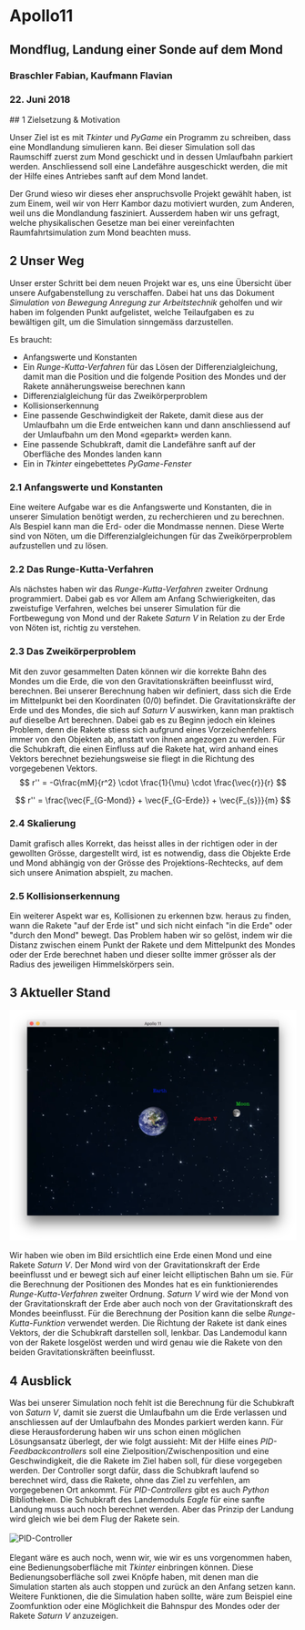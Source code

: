 










# Apollo11

## Mondflug, Landung einer Sonde auf dem Mond

### Braschler Fabian, Kaufmann Flavian

### 22. Juni 2018
<div style="page-break-after: always;"></div>
## 1 Zielsetzung & Motivation

Unser Ziel ist es mit *Tkinter* und *PyGame* ein Programm zu schreiben, dass eine Mondlandung simulieren kann. Bei dieser Simulation soll das Raumschiff zuerst zum Mond geschickt und in dessen Umlaufbahn parkiert werden. Anschliessend soll eine Landefähre ausgeschickt werden, die mit der Hilfe eines Antriebes sanft auf dem Mond landet.  

Der Grund wieso wir dieses eher anspruchsvolle Projekt gewählt haben, ist zum Einem, weil wir von Herr Kambor dazu motiviert wurden, zum Anderen, weil uns die Mondlandung fasziniert. Ausserdem haben wir uns gefragt, welche physikalischen Gesetze man bei einer vereinfachten Raumfahrtsimulation zum Mond beachten muss.


## 2 Unser Weg

Unser erster Schritt bei dem neuen Projekt war es, uns eine Übersicht über unsere Aufgabenstellung zu verschaffen. Dabei hat uns das Dokument *Simulation von Bewegung Anregung zur Arbeitstechnik* geholfen und wir haben im folgenden Punkt aufgelistet, welche Teilaufgaben es zu bewältigen gilt, um die Simulation sinngemäss darzustellen.

Es braucht:

* Anfangswerte und Konstanten
* Ein *Runge-Kutta-Verfahren* für das Lösen der Differenzialgleichung, damit man die Position und die folgende Position des Mondes und der Rakete annäherungsweise berechnen kann
* Differenzialgleichung für das Zweikörperproblem
* Kollisionserkennung
* Eine passende Geschwindigkeit der Rakete, damit diese aus der Umlaufbahn um die Erde entweichen kann und dann anschliessend auf der Umlaufbahn um den Mond «geparkt» werden kann.
* Eine passende Schubkraft, damit die Landefähre sanft auf der Oberfläche des Mondes landen kann
* Ein in *Tkinter* eingebettetes *PyGame-Fenster*

### 2.1 Anfangswerte und Konstanten
Eine weitere Aufgabe war es die Anfangswerte und Konstanten, die in unserer Simulation benötigt werden, zu recherchieren und zu berechnen. Als Bespiel kann man die Erd- oder die Mondmasse nennen. Diese Werte sind von Nöten, um die Differenzialgleichungen für das Zweikörperproblem aufzustellen und zu lösen.

### 2.2 Das Runge-Kutta-Verfahren
Als nächstes haben wir das *Runge-Kutta-Verfahren* zweiter Ordnung programmiert. Dabei gab es vor Allem am Anfang Schwierigkeiten, das zweistufige Verfahren, welches bei unserer Simulation für die Fortbewegung von Mond und der Rakete *Saturn V* in Relation zu der Erde von Nöten ist, richtig zu verstehen. 

### 2.3 Das Zweikörperproblem
Mit den zuvor gesammelten Daten können wir die korrekte Bahn des Mondes um die Erde, die von den Gravitationskräften beeinflusst wird, berechnen. Bei unserer Berechnung haben wir definiert, dass sich die Erde im Mittelpunkt bei den Koordinaten (0/0) befindet. Die Gravitationskräfte der Erde und des Mondes, die sich auf *Saturn V* auswirken, kann man praktisch auf dieselbe Art berechnen. Dabei gab es zu Beginn jedoch ein kleines Problem, denn die Rakete stiess sich aufgrund eines Vorzeichenfehlers immer von den Objekten ab, anstatt von ihnen angezogen zu werden. Für die Schubkraft, die einen Einfluss auf die Rakete hat, wird anhand eines Vektors berechnet beziehungsweise sie fliegt in die Richtung des vorgegebenen Vektors. 
$$
r'' = -G\frac{mM}{r^2} \cdot \frac{1}{\mu} \cdot \frac{\vec{r}}{r}
$$

$$
r'' = \frac{\vec{F_{G-Mond}} + \vec{F_{G-Erde}} + \vec{F_{s}}}{m}
$$


### 2.4 Skalierung 
Damit grafisch alles Korrekt, das heisst alles in der richtigen oder in der gewollten Grösse, dargestellt wird, ist es notwendig, dass die Objekte Erde und Mond abhängig von der Grösse des Projektions-Rechtecks, auf dem sich unsere Animation abspielt, zu machen. 

### 2.5 Kollisionserkennung
Ein weiterer Aspekt war es, Kollisionen zu erkennen bzw. heraus zu finden, wann die Rakete "auf der Erde ist" und sich nicht einfach "in die Erde" oder "durch den Mond" bewegt. Das Problem haben wir so gelöst, indem wir die Distanz zwischen einem Punkt der Rakete und dem Mittelpunkt des Mondes oder der Erde berechnet haben und dieser sollte immer grösser als der Radius des jeweiligen Himmelskörpers sein.

<div style="page-break-after: always;"></div>

## 3 Aktueller Stand
![Screenshot](./Screenshot1.png)

Wir haben wie oben im Bild ersichtlich eine Erde einen Mond und eine Rakete *Saturn V*. Der Mond wird von der Gravitationskraft der Erde beeinflusst und er bewegt sich auf einer leicht elliptischen  Bahn um sie. Für die Berechnung der Positionen des Mondes hat es ein funktionierendes *Runge-Kutta-Verfahren* zweiter Ordnung. *Saturn V* wird wie der Mond von der Gravitationskraft der Erde aber auch noch von der Gravitationskraft des Mondes beeinflusst. Für die Berechnung der Position kann die selbe *Runge-Kutta-Funktion* verwendet werden. Die Richtung der Rakete ist dank eines Vektors, der die Schubkraft darstellen soll, lenkbar. Das Landemodul kann von der Rakete losgelöst werden und wird genau wie die Rakete von den beiden Gravitationskräften beeinflusst. 

<div style="page-break-after: always;"></div>

## 4 Ausblick
Was bei unserer Simulation noch fehlt ist die Berechnung für die Schubkraft von *Saturn V*, damit sie zuerst die Umlaufbahn um die Erde verlassen und anschliessen auf der Umlaufbahn des Mondes parkiert werden kann. Für diese Herausforderung haben wir uns schon einen möglichen Lösungsansatz überlegt, der wie folgt aussieht: Mit der Hilfe eines *PID-Feedbackcontrollers* soll eine Zielposition/Zwischenposition und eine Geschwindigkeit, die die Rakete im Ziel haben soll, für diese vorgegeben werden. Der Controller sorgt dafür, dass die Schubkraft laufend so berechnet wird, dass die Rakete, ohne das Ziel zu verfehlen, am vorgegebenen Ort ankommt. Für *PID-Controllers* gibt es auch *Python* Bibliotheken.
Die Schubkraft des Landemoduls *Eagle* für eine sanfte Landung muss auch noch berechnet werden. Aber das Prinzip der Landung wird gleich wie bei dem Flug der Rakete sein. </br>
</br>
![PID-Controller](https://upload.wikimedia.org/wikipedia/commons/thumb/4/43/PID_en.svg/971px-PID_en.svg.png) </br>
</br>
Elegant wäre es auch noch, wenn wir, wie wir es uns vorgenommen haben, eine Bedienungsoberfläche mit *Tkinter* einbringen können. Diese Bedienungsoberfläche soll zwei Knöpfe haben, mit denen man die Simulation starten als auch stoppen und zurück an den Anfang setzen kann. Weitere Funktionen, die die Simulation haben sollte, wäre zum Beispiel eine Zoomfunktion oder eine Möglichkeit die Bahnspur des Mondes oder der Rakete *Saturn V* anzuzeigen.




